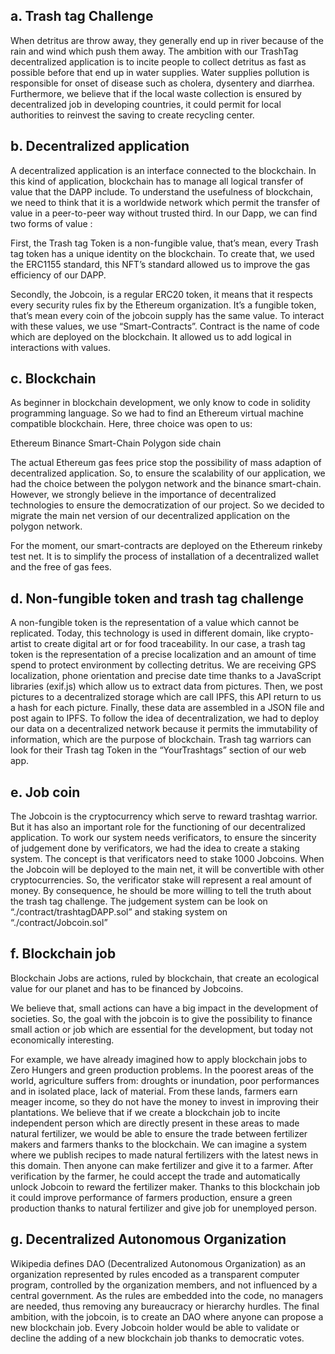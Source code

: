 ## a. Trash tag Challenge

When detritus are throw away, they generally end up in river because of the rain and wind which push them away. The ambition with our TrashTag decentralized application is to incite people to collect detritus as fast as possible before that end up in water supplies. Water supplies pollution is responsible for onset of disease such as cholera, dysentery and diarrhea.
Furthermore, we believe that if the local waste collection is ensured by decentralized job in developing countries, it could permit for local authorities to reinvest the saving to create recycling center.

## b. Decentralized application

A decentralized application is an interface connected to the blockchain. In this kind of application, blockchain has to manage all logical transfer of value that the DAPP include. To understand the usefulness of blockchain, we need to think that it is a worldwide network which permit the transfer of value in a peer-to-peer way without trusted third.
In our Dapp, we can find two forms of value :

First, the Trash tag Token is a non-fungible value, that’s mean, every Trash tag token has a unique identity on the blockchain. To create that, we used the ERC1155 standard, this NFT’s standard allowed us to improve the gas efficiency of our DAPP.

Secondly, the Jobcoin, is a regular ERC20 token, it means that it respects every security rules fix by the Ethereum organization. It’s a fungible token, that’s mean every coin of the jobcoin supply has the same value.
To interact with these values, we use “Smart-Contracts”. Contract is the name of code which are deployed on the blockchain. It allowed us to add logical in interactions with values.

## c. Blockchain

As beginner in blockchain development, we only know to code in solidity programming language. So we had to find an Ethereum virtual machine compatible blockchain. Here, three choice was open to us:

Ethereum 
Binance Smart-Chain 
Polygon side chain


The actual Ethereum gas fees price stop the possibility of mass adaption of decentralized application. So, to ensure the scalability of our application, we had the choice between the polygon network and the binance smart-chain. However, we strongly believe in the importance of decentralized technologies to ensure the democratization of our project. So we decided to migrate the main net version of our decentralized application on the polygon network.

For the moment, our smart-contracts are deployed on the Ethereum rinkeby test net. It is to simplify the process of installation of a decentralized wallet and the free of gas fees.


## d. Non-fungible token and trash tag challenge


A non-fungible token is the representation of a value which cannot be replicated. Today, this technology is used in different domain, like crypto-artist to create digital art or for food traceability. In our case, a trash tag token is the representation of a precise localization and an amount  of time spend to protect environment by collecting detritus.
We are receiving GPS localization, phone orientation and precise date time thanks to a JavaScript libraries (exif.js) which allow us to extract data from pictures. Then, we post pictures to a decentralized storage which are call IPFS, this API return to us a hash for each picture. Finally, these data are assembled in a JSON file and post again to IPFS. To follow the idea of decentralization, we had to deploy our data on a decentralized network because it permits the immutability of information, which are the purpose of blockchain.
Trash tag warriors can look for their Trash tag Token in the “YourTrashtags” section of our web app.





## e. Job coin

The Jobcoin is the cryptocurrency which serve to reward trashtag warrior. But it has also an important role for the functioning of our decentralized application. To work our system needs verificators, to ensure the sincerity of judgement done by verificators, we had the idea to create a staking system. The concept is that verificators need to stake 1000 Jobcoins. When the Jobcoin will be deployed to the main net, it will be convertible with other cryptocurrencies. So, the verificator stake will represent a real amount of money. By consequence, he should be more willing to tell the truth about the trash tag challenge. The judgement system can be look on “./contract/trashtagDAPP.sol” and staking system on “./contract/Jobcoin.sol”

## f. Blockchain job

Blockchain Jobs are actions, ruled by blockchain, that create  an ecological value for our planet and has to be financed by Jobcoins.  

We believe that, small actions can have a big impact in the development of
societies. So, the goal with the jobcoin is to give the possibility to finance small action or job which are essential for the development, but today not economically interesting.

For example, we have already imagined how to apply blockchain jobs to Zero Hungers and green production problems. In the poorest areas of the world, agriculture suffers from: droughts or inundation, poor performances and in isolated place, lack of material. From these lands, farmers earn meager income, so they do not have the money to invest in improving their plantations. We believe that if we create a blockchain job to incite independent person which are directly present in these areas to made natural fertilizer, we would be able to ensure the trade between fertilizer makers and farmers thanks to the blockchain. We can imagine a system where we publish recipes to made natural fertilizers with the latest news in this domain. Then anyone can make fertilizer and give it to a farmer. After verification by the farmer, he could accept the trade and automatically unlock Jobcoin to reward the fertilizer maker. Thanks to this blockchain job it could improve performance of farmers production, ensure a green production thanks to natural fertilizer and give job for unemployed person.




## g. Decentralized Autonomous Organization

Wikipedia defines DAO (Decentralized Autonomous Organization) as an organization represented by rules encoded as a transparent computer program, controlled by the organization members, and not influenced by a central government. As the rules are embedded into the code, no managers are needed, thus removing any bureaucracy or hierarchy hurdles.
The final ambition, with the jobcoin, is to create an DAO where anyone can propose a new blockchain job. Every Jobcoin holder would be able to validate or decline the adding of a new blockchain job thanks to democratic votes.
